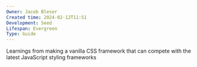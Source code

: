 ```yaml
---
Owner: Jacob Bleser
Created time: 2024-02-12T11:51
Development: Seed
Lifespan: Evergreen
Type: Guide
---
```

Learnings from making a vanilla CSS framework that can compete with the latest JavaScript styling frameworks